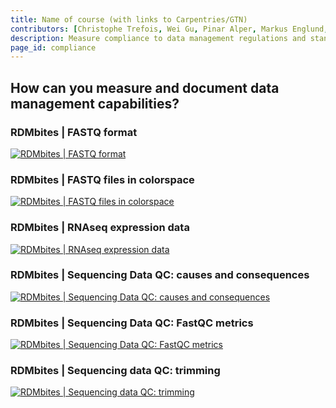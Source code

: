 ```yaml
---
title: Name of course (with links to Carpentries/GTN)
contributors: [Christophe Trefois, Wei Gu, Pinar Alper, Markus Englund, Vera Ortseifen]
description: Measure compliance to data management regulations and standards.
page_id: compliance
---
```


## How can you measure and document data management capabilities?

### RDMbites | FASTQ format

[![RDMbites | FASTQ format](https://img.youtube.com/vi/tO2H3zuBouw/0.jpg)](https://www.youtube.com/watch?v=tO2H3zuBouw)

### RDMbites | FASTQ files in colorspace

[![RDMbites | FASTQ files in colorspace](https://img.youtube.com/vi/-jLf0-0Ukv8/0.jpg)](https://www.youtube.com/watch?v=-jLf0-0Ukv8)

### RDMbites | RNAseq expression data

[![RDMbites | RNAseq expression data](https://img.youtube.com/vi/3Pe9xcGF_Wo/0.jpg)](https://www.youtube.com/watch?v=3Pe9xcGF_Wo)

### RDMbites | Sequencing Data QC: causes and consequences

[![RDMbites | Sequencing Data QC: causes and consequences](https://img.youtube.com/vi/0nFwZC6VZyQ/0.jpg)](https://www.youtube.com/watch?v=0nFwZC6VZyQ)

### RDMbites | Sequencing Data QC: FastQC metrics

[![RDMbites | Sequencing Data QC: FastQC metrics](https://img.youtube.com/vi/wXKxVhOSVa0/0.jpg)](https://www.youtube.com/watch?v=wXKxVhOSVa0)

### RDMbites | Sequencing data QC: trimming

[![RDMbites | Sequencing data QC: trimming](https://img.youtube.com/vi/megMSTmQN7g/0.jpg)](https://www.youtube.com/watch?v=megMSTmQN7g)
